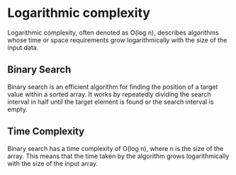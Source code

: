 

# Logarithmic complexity

Logarithmic complexity, often denoted as O(log n), describes algorithms whose time or space requirements grow logarithmically with the size of the input data.

## Binary Search

Binary search is an efficient algorithm for finding the position of a target value within a sorted array. It works by repeatedly dividing the search interval in half until the target element is found or the search interval is empty.

## Time Complexity
Binary search has a time complexity of O(log n), where n is the size of the array. This means that the time taken by the algorithm grows logarithmically with the size of the input array.
